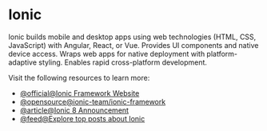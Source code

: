# Ionic

Ionic builds mobile and desktop apps using web technologies (HTML, CSS, JavaScript) with Angular, React, or Vue. Provides UI components and native device access. Wraps web apps for native deployment with platform-adaptive styling. Enables rapid cross-platform development.

Visit the following resources to learn more:

- [@official@Ionic Framework Website](https://ionicframework.com/)
- [@opensource@ionic-team/ionic-framework](https://github.com/ionic-team/ionic-framework)
- [@article@Ionic 8 Announcement](https://ionic.io/blog/ionic-8-is-here)
- [@feed@Explore top posts about Ionic](https://app.daily.dev/tags/ionic?ref=roadmapsh)